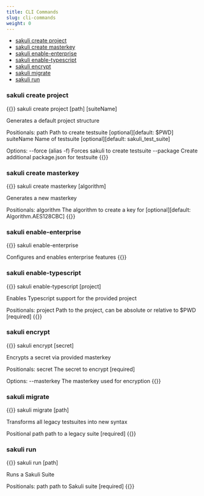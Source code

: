 ```yaml
---
title: CLI Commands
slug: cli-commands
weight: 0
---
```


* [sakuli create project](#sakuli-create-project)
* [sakuli create masterkey](#sakuli-create-masterkey)
* [sakuli enable-enterprise](#sakuli-enable-enterprise)
* [sakuli enable-typescript](#sakuli-enable-typescript)
* [sakuli encrypt](#sakuli-encrypt)
* [sakuli migrate](#sakuli-migrate)
* [sakuli run](#sakuli-run)

### sakuli create project
{{<highlight bash>}}
sakuli create project [path] [suiteName]


Generates a default project structure


Positionals:
  path                  Path to create testsuite                              [optional][default: $PWD]
  suiteName             Name of testsuite                                     [optional][default: sakuli_test_suite]
  
Options:
  --force (alias -f)    Forces sakuli to create testsuite
  --package             Create additional package.json for testsuite
{{</highlight>}}

### sakuli create masterkey
{{<highlight bash>}}
sakuli create masterkey [algorithm]


Generates a new masterkey


Positionals:
  algorithm             The algorithm to create a key for                       [optional][default: Algorithm.AES128CBC]
{{</highlight>}}

  
### sakuli enable-enterprise
{{<highlight bash>}}
sakuli enable-enterprise


Configures and enables enterprise features
{{</highlight>}}

### sakuli enable-typescript
{{<highlight bash>}}
sakuli enable-typescript [project]


Enables Typescript support for the provided project


Positionals:
  project               Path to the project, can be absolute or relative to $PWD    [required]
{{</highlight>}}

### sakuli encrypt
{{<highlight bash>}}
sakuli encrypt [secret]


Encrypts a secret via provided masterkey


Positionals:
  secret                The secret to encrypt                                   [required]
  
Options:
  --masterkey           The masterkey used for encryption
{{</highlight>}}

### sakuli migrate
{{<highlight bash>}}
sakuli migrate [path]


Transforms all legacy testsuites into new syntax


Positional
  path                  path to a legacy suite                                  [required]
{{</highlight>}}


### sakuli run
{{<highlight bash>}}
sakuli run [path]


Runs a Sakuli Suite


Positionals:
  path                  path to Sakuli suite                                    [required]
{{</highlight>}}
